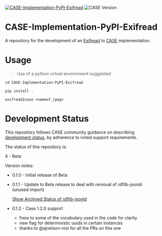 [![CASE-Implementation-PyPI-Exifread](https://github.com/casework/CASE-Implementation-PyPI-Exifread/actions/workflows/python-package.yml/badge.svg)](https://github.com/casework/CASE-Implementation-PyPI-Exifread/actions/workflows/python-package.yml)
![CASE Version](https://img.shields.io/badge/CASE%20Version-1.2.0-brightgreen)

# CASE-Implementation-PyPI-Exifread

A repository for the development of an [Exifread](https://pypi.org/project/Exifread/) to [CASE](https://caseontology.org) implementation.

# Usage
> Use of a python virtual environment suggested

```cd CASE-Implementation-PyPI-Exifread```

```pip install .```

```exifread2case <nameof.jpeg>```


# Development Status
This repository follows CASE community guidance on describing [development status](https://caseontology.org/resources/github_policies.html#development-statuses), by adherence to noted support requirements.

The status of this repository is:

4 - Beta

Version notes:
- 0.1.0 - Initial release of Beta

- 0.1.1 - Update to Beta release to deal with removal of rdflib-jsonld (unused import)

    [Show Archived Status of rdflib-jsonld](https://github.com/RDFLib/rdflib-jsonld)

- 0.1.2 - Case 1.2.0 support
	- fixes to some of the vocabulary used in the code for clarity
	- new flag for deterministic uuids in certain instances
	- thanks to @ajnelson-nist for all the PRs on this one
